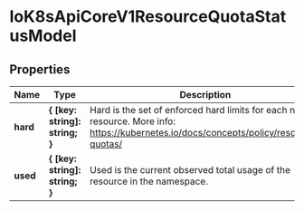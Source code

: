 # IoK8sApiCoreV1ResourceQuotaStatusModel

## Properties

Name | Type | Description | Notes
------------ | ------------- | ------------- | -------------
**hard** | **{ [key: string]: string; }** | Hard is the set of enforced hard limits for each named resource. More info: https://kubernetes.io/docs/concepts/policy/resource-quotas/ | [optional] [default to undefined]
**used** | **{ [key: string]: string; }** | Used is the current observed total usage of the resource in the namespace. | [optional] [default to undefined]


